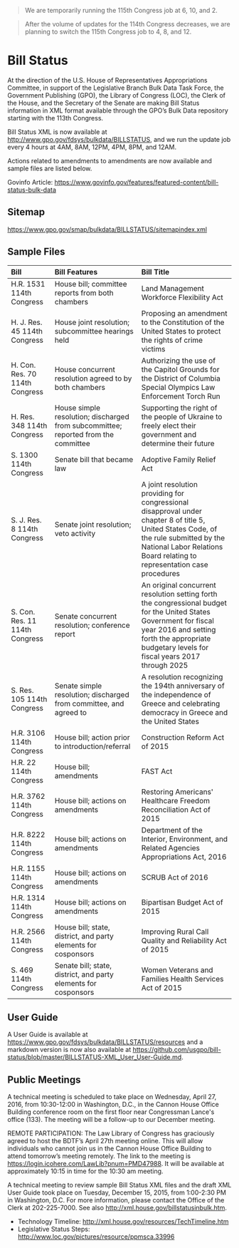 >We are temporarily running the 115th Congress job at 6, 10, and 2. 

>After the volume of updates for the 114th Congress decreases, we are planning to switch the 115th Congress job to 4, 8, and 12.


# Bill Status #

At the direction of the U.S. House of Representatives Appropriations Committee, in support of the Legislative Branch Bulk Data Task Force, the Government Publishing (GPO), the Library of Congress (LOC), the Clerk of the House, and the Secretary of the Senate are making Bill Status information in XML format available through the GPO’s Bulk Data repository starting with the 113th Congress. 

Bill Status XML is now available at http://www.gpo.gov/fdsys/bulkdata/BILLSTATUS, and we run the update job every 4 hours at 4AM, 8AM, 12PM, 4PM, 8PM, and 12AM. 

Actions related to amendments to amendments are now available and sample files are listed below. 

Govinfo Article: https://www.govinfo.gov/features/featured-content/bill-status-bulk-data


## Sitemap ##

https://www.gpo.gov/smap/bulkdata/BILLSTATUS/sitemapindex.xml


## Sample Files ##

| Bill | Bill Features  | Bill Title |
| :--- | :--- | :--- |
| H.R. 1531 114th Congress | House bill; committee reports from both chambers | Land Management Workforce Flexibility Act | 
| H. J. Res. 45 114th Congress | House joint resolution; subcommittee hearings held | Proposing an amendment to the Constitution of the United States to protect the rights of crime victims |
| H. Con. Res. 70 114th Congress | House concurrent resolution agreed to by both chambers | Authorizing the use of the Capitol Grounds for the District of Columbia Special Olympics Law Enforcement Torch Run |
| H. Res. 348 114th Congress | House simple resolution; discharged from subcommittee; reported from the committee | Supporting the right of the people of Ukraine to freely elect their government and determine their future | 
| S. 1300 114th Congress | Senate bill that became law | Adoptive Family Relief Act | 
| S. J. Res. 8 114th Congress | Senate joint resolution; veto activity | A joint resolution providing for congressional disapproval under chapter 8 of title 5, United States Code, of the rule submitted by the National Labor Relations Board relating to representation case procedures | 
| S. Con. Res. 11 114th Congress | Senate concurrent resolution; conference report | An original concurrent resolution setting forth the congressional budget for the United States Government for fiscal year 2016 and setting forth the appropriate budgetary levels for fiscal years 2017 through 2025 | 
| S. Res. 105 114th Congress | Senate simple resolution; discharged from committee, and agreed to | A resolution recognizing the 194th anniversary of the independence of Greece and celebrating democracy in Greece and the United States | 
| H.R. 3106 114th Congress | House bill; action prior to introduction/referral | Construction Reform Act of 2015 |
| H.R. 22 114th Congress | House bill; amendments | FAST Act |
| H.R. 3762 114th Congress | House bill; actions on amendments | Restoring Americans' Healthcare Freedom Reconciliation Act of 2015 |
| H.R. 8222 114th Congress | House bill; actions on amendments | Department of the Interior, Environment, and Related Agencies Appropriations Act, 2016 | 
| H.R. 1155 114th Congress | House bill; actions on amendments | SCRUB Act of 2016 | 
| H.R. 1314 114th Congress | House bill; actions on amendments | Bipartisan Budget Act of 2015 |
| H.R. 2566 114th Congress | House bill; state, district, and party elements for cosponsors | Improving Rural Call Quality and Reliability Act of 2015 |
| S. 469 114th Congress | Senate bill; state, district, and party elements for cosponsors | Women Veterans and Families Health Services Act of 2015 |




## User Guide ##

A User Guide is available at https://www.gpo.gov/fdsys/bulkdata/BILLSTATUS/resources and a markdown version is now also available at https://github.com/usgpo/bill-status/blob/master/BILLSTATUS-XML_User_User-Guide.md.

## Public Meetings ##
A technical meeting is scheduled to take place on Wednesday, April 27, 2016, from 10:30-12:00 in Washington, D.C., in the Cannon House Office Building conference room on the first floor near Congressman Lance's office (133). The meeting will be a follow-up to our December meeting. 

REMOTE PARTICIPATION: The Law Library of Congress has graciously agreed to host the BDTF’s April 27th meeting online.  This will allow individuals who cannot join us in the Cannon House Office Building to attend tomorrow’s meeting remotely.  The link to the meeting is https://login.icohere.com/LawLib?pnum=PMD47988. It will be available at approximately 10:15 in time for the 10:30 am meeting.  

A technical meeting to review sample Bill Status XML files and the draft XML User Guide took place on Tuesday, December 15, 2015, from 1:00-2:30 PM in Washington, D.C. For more information, please contact the Office of the Clerk at 202-225-7000. See also http://xml.house.gov/billstatusinbulk.htm.

* Technology Timeline: http://xml.house.gov/resources/TechTimeline.htm
* Legislative Status Steps: http://www.loc.gov/pictures/resource/ppmsca.33996






